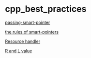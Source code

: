 # cpp_best_practices

[passing-smart-pointer](https://www.modernescpp.com/index.php/c-core-guidelines-passing-smart-pointer)

[the rules of smart-pointers](https://www.modernescpp.com/index.php/c-core-guidelines-rules-to-smart-pointers)

[Resource handler](https://www.modernescpp.com/index.php/tag/smart-pointers)

[R and L value](https://www.internalpointers.com/post/understanding-meaning-lvalues-and-rvalues-c)
